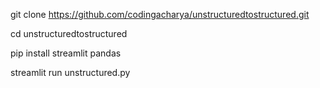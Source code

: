 git clone https://github.com/codingacharya/unstructuredtostructured.git

cd unstructuredtostructured

pip install streamlit pandas

streamlit run unstructured.py
